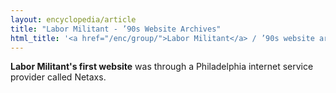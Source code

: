 ```yaml
---
layout: encyclopedia/article
title: "Labor Militant - ’90s Website Archives"
html_title: '<a href="/enc/group/">Labor Militant</a> / ’90s website archives'
---
```


<b>Labor Militant's first website</b>
was through a Philadelphia internet service provider called Netaxs.